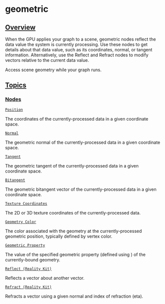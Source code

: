 # geometric


[Overview](/documentation/shadergraph/geometric#overview)
---------------------------------------------------------

 When the GPU applies your graph to a scene, geometric nodes reflect the data value the system is currently processing. Use these nodes to get details about that data value, such as its coordinates, normal, or tangent information. Alternatively, use the Reflect and Refract nodes to modify vectors relative to the current data value.
 

 Access scene geometry while your graph runs.

[Topics](/documentation/shadergraph/geometric#topics)
-----------------------------------------------------

### [Nodes](/documentation/shadergraph/geometric#nodes)

[`Position`](/documentation/shadergraph/geometric/position)

 The coordinates of the currently-processed data in a given coordinate space.
 

[`Normal`](/documentation/shadergraph/geometric/normal)

 The geometric normal of the currently-processed data in a given coordinate space.
 

[`Tangent`](/documentation/shadergraph/geometric/tangent)

 The geometric tangent of the currently-processed data in a given coordinate space.
 

[`Bitangent`](/documentation/shadergraph/geometric/bitangent)

 The geometric bitangent vector of the currently-processed data in a given coordinate space.
 

[`Texture Coordinates`](/documentation/shadergraph/geometric/texture-coordinates)

 The 2D or 3D texture coordinates of the currently-processed data.
 

[`Geometry Color`](/documentation/shadergraph/geometric/geometry-color)

 The color associated with the geometry at the currently-processed geometric position, typically defined by vertex color.
 

[`Geometric Property`](/documentation/shadergraph/geometric/geometric-property)

 The value of the specified geometric property (defined using ) of the currently-bound geometry.
 

[`Reflect (Reality Kit)`](/documentation/shadergraph/geometric/reflect-(realitykit))

 Reflects a vector about another vector.
 

[`Refract (Reality Kit)`](/documentation/shadergraph/geometric/refract-(realitykit))

 Refracts a vector using a given normal and index of refraction (eta).
 

